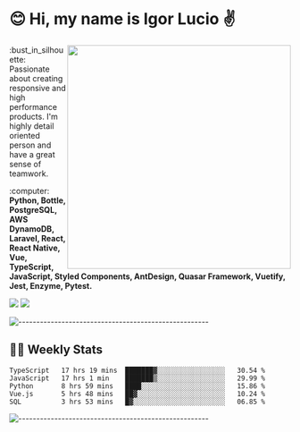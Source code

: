 # :blush: Hi, my name is Igor Lucio :v:

<img src="https://github-readme-stats.vercel.app/api?username=iguit0&show_icons=true&count_private=true&theme=tokyonight" min-width="400px" max-width="400px" width="400px" align="right" />

<p align="left"> 
  :bust_in_silhouette: Passionate about creating responsive and high performance products.
  I'm highly detail oriented person and have a great sense of teamwork.
</p>

<p align="left">
  :computer: <strong>Python, Bottle, PostgreSQL, AWS DynamoDB, Laravel, React, React Native, Vue, TypeScript, JavaScript, Styled Components, AntDesign, Quasar Framework, Vuetify, Jest, Enzyme, Pytest.</strong>
</p>

<p align="left">
  <a href="https://www.linkedin.com/in/igor-lucio-alves" target="_blank" rel="noopener noreferrer" alt="Linkedin">
  <img src="https://img.shields.io/badge/LinkedIn-0077B5?style=for-the-badge&logo=linkedin&logoColor=white" /></a>

  <a href="https://t.me/iguit0" target="_blank" rel="noopener noreferrer" alt="Telegram">
  <img src="https://img.shields.io/badge/Telegram-2CA5E0?style=for-the-badge&logo=telegram&logoColor=white" /></a>
</p>

![-----------------------------------------------------](https://raw.githubusercontent.com/andreasbm/readme/master/assets/lines/aqua.png)

## :man_technologist: Weekly Stats
<!--START_SECTION:waka-->
```text
TypeScript   17 hrs 19 mins  ███████▓░░░░░░░░░░░░░░░░░   30.54 % 
JavaScript   17 hrs 1 min    ███████▒░░░░░░░░░░░░░░░░░   29.99 % 
Python       8 hrs 59 mins   ████░░░░░░░░░░░░░░░░░░░░░   15.86 % 
Vue.js       5 hrs 48 mins   ██▓░░░░░░░░░░░░░░░░░░░░░░   10.24 % 
SQL          3 hrs 53 mins   █▓░░░░░░░░░░░░░░░░░░░░░░░   06.85 % 
```
<!--END_SECTION:waka-->
![-----------------------------------------------------](https://raw.githubusercontent.com/andreasbm/readme/master/assets/lines/aqua.png)

